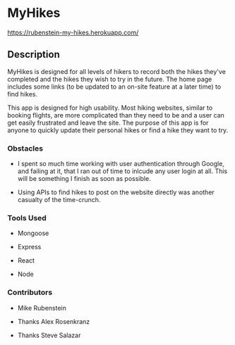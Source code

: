 # MyHikes

https://rubenstein-my-hikes.herokuapp.com/

## Description

MyHikes is designed for all levels of hikers to record both the hikes they've completed and the hikes they wish to try in the future.  The home page includes some links (to be updated to an on-site feature at a later time) to find hikes.

This app is designed for high usability.  Most hiking websites, similar to booking flights, are more complicated than they need to be and a user can get easily frustrated and leave the site. The purpose of this app is for anyone to quickly update their personal hikes or find a hike they want to try.

### Obstacles

- I spent so much time working with user authentication through Google, and failing at it, that I ran out of time to inlcude any user login at all.  This will be something I finish as soon as possible.

- Using APIs to find hikes to post on the website directly was another casualty of the time-crunch.

### Tools Used

- Mongoose

- Express

- React 

- Node

### Contributors

- Mike Rubenstein

- Thanks Alex Rosenkranz

- Thanks Steve Salazar
